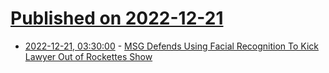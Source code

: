 # [Published on 2022-12-21](index.md)

* [2022-12-21, 03:30:00](https://slashdot.org/story/22/12/20/2342213/msg-defends-using-facial-recognition-to-kick-lawyer-out-of-rockettes-show?utm_source=rss1.0mainlinkanon&utm_medium=feed) - [MSG Defends Using Facial Recognition To Kick Lawyer Out of Rockettes Show](https://slashdot.org/story/22/12/20/2342213/msg-defends-using-facial-recognition-to-kick-lawyer-out-of-rockettes-show?utm_source=rss1.0mainlinkanon&utm_medium=feed)
